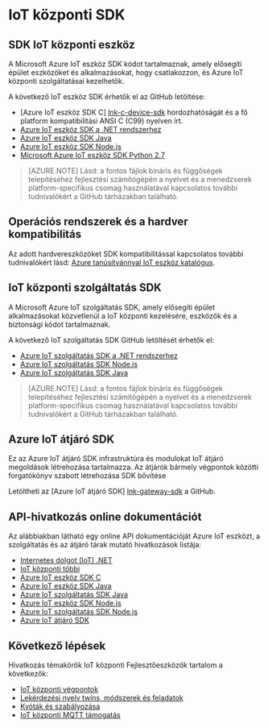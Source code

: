 <properties
 pageTitle="Fejlesztőeszközök útmutató - IoT központi SDK |} Microsoft Azure"
 description="Azure IoT központi Fejlesztőeszközök útmutató - információkat és a különböző Azure IoT központi eszközök és szolgáltatások SDK mutató hivatkozásokat."
 services="iot-hub"
 documentationCenter=""
 authors="dominicbetts"
 manager="timlt"
 editor=""/>

<tags
 ms.service="iot-hub"
 ms.devlang="multiple"
 ms.topic="article"
 ms.tgt_pltfrm="na"
 ms.workload="na"
 ms.date="09/30/2016"
 ms.author="dobett"/>

# <a name="iot-hub-sdks"></a>IoT központi SDK

## <a name="iot-hub-device-sdks"></a>SDK IoT központi eszköz

A Microsoft Azure IoT eszköz SDK kódot tartalmaznak, amely elősegíti épület eszközöket és alkalmazásokat, hogy csatlakozzon, és Azure IoT központi szolgáltatásai kezelhetők.

A következő IoT eszköz SDK érhetők el az GitHub letöltése:

- [Azure IoT eszköz SDK C] [ lnk-c-device-sdk] hordozhatóságát és a fő platform kompatibilitási ANSI C (C99) nyelven írt.
- [Azure IoT eszköz SDK a .NET rendszerhez][lnk-dotnet-device-sdk]
- [Azure IoT eszköz SDK Java][lnk-java-device-sdk]
- [Azure IoT eszköz SDK Node.js][lnk-node-device-sdk]
- [Microsoft Azure IoT eszköz SDK Python 2.7][lnk-python-device-sdk]

> [AZURE.NOTE] Lásd: a fontos fájlok bináris és függőségek telepítéséhez fejlesztési számítógépén a nyelvet és a menedzserek platform-specifikus csomag használatával kapcsolatos további tudnivalókért a GitHub tárházakban található.

## <a name="os-platforms-and-hardware-compatibility"></a>Operációs rendszerek és a hardver kompatibilitás

Az adott hardvereszközöket SDK kompatibilitással kapcsolatos további tudnivalókért lásd: [Azure tanúsítvánnyal IoT eszköz katalógus][lnk-certified].

## <a name="iot-hub-service-sdks"></a>IoT központi szolgáltatás SDK

A Microsoft Azure IoT szolgáltatás SDK, amely elősegíti épület alkalmazásokat közvetlenül a IoT központi kezelésére, eszközök és a biztonsági kódot tartalmaznak.

A következő IoT szolgáltatás SDK GitHub letöltését érhetők el:

- [Azure IoT szolgáltatás SDK a .NET rendszerhez][lnk-dotnet-service-sdk]
- [Azure IoT szolgáltatás SDK Node.js][lnk-node-service-sdk]
- [Azure IoT szolgáltatás SDK Java][lnk-java-service-sdk]

> [AZURE.NOTE] Lásd: a fontos fájlok bináris és függőségek telepítéséhez fejlesztési számítógépén a nyelvet és a menedzserek platform-specifikus csomag használatával kapcsolatos további tudnivalókért a GitHub tárházakban található.

## <a name="azure-iot-gateway-sdk"></a>Azure IoT átjáró SDK

Ez az Azure IoT átjáró SDK infrastruktúra és modulokat IoT átjáró megoldások létrehozása tartalmazza. Az átjárók bármely végpontok közötti forgatókönyv szabott létrehozása SDK bővítése

Letöltheti az [Azure IoT átjáró SDK] [ lnk-gateway-sdk] a GitHub.

## <a name="online-api-reference-documentation"></a>API-hivatkozás online dokumentációt

Az alábbiakban látható egy online API dokumentációját Azure IoT eszközt, a szolgáltatás és az átjáró tárak mutató hivatkozások listája:

- [Internetes dolgot (IoT) .NET][lnk-dotnet-ref]
- [IoT központi többi][lnk-rest-ref]
- [Azure IoT eszköz SDK C][lnk-c-ref]
- [Azure IoT eszköz SDK Java][lnk-java-ref]
- [Azure IoT szolgáltatás SDK Java][lnk-java-service-ref]
- [Azure IoT eszköz SDK Node.js][lnk-node-ref]
- [Azure IoT szolgáltatás SDK Node.js][lnk-node-service-ref]
- [Azure IoT átjáró SDK][lnk-gateway-ref]

## <a name="next-steps"></a>Következő lépések

Hivatkozás témakörök IoT központi Fejlesztőeszközök tartalom a következők:

- [IoT központi végpontok][lnk-devguide-endpoints]
- [Lekérdezési nyelv twins, módszerek és feladatok][lnk-devguide-query]
- [Kvóták és szabályozása][lnk-devguide-quotas]
- [IoT központi MQTT támogatás][lnk-devguide-mqtt]

<!-- Links and images -->

[lnk-c-device-sdk]: https://github.com/Azure/azure-iot-sdks/blob/master/c/readme.md
[lnk-dotnet-device-sdk]: https://github.com/Azure/azure-iot-sdks/blob/master/csharp/device/readme.md
[lnk-java-device-sdk]: https://github.com/Azure/azure-iot-sdks/blob/master/java/device/readme.md
[lnk-dotnet-service-sdk]: https://github.com/Azure/azure-iot-sdks/blob/master/csharp/service/README.md
[lnk-java-service-sdk]: https://github.com/Azure/azure-iot-sdks/blob/master/java/service/readme.md
[lnk-node-device-sdk]: https://github.com/Azure/azure-iot-sdks/blob/master/node/device/readme.md
[lnk-node-service-sdk]: https://github.com/Azure/azure-iot-sdks/blob/master/node/service/README.md
[lnk-python-device-sdk]: https://github.com/Azure/azure-iot-sdks/blob/master/python/device/readme.md
[lnk-certified]: https://catalog.azureiotsuite.com/
[lnk-gateway-sdk]: https://github.com/Azure/azure-iot-gateway-sdk/blob/master/README.md

[lnk-dotnet-ref]: https://msdn.microsoft.com/library/mt488521.aspx
[lnk-c-ref]: http://azure.github.io/azure-iot-sdks/c/api_reference/index.html
[lnk-java-ref]: http://azure.github.io/azure-iot-sdks/java/device/api_reference/index.html
[lnk-node-ref]: http://azure.github.io/azure-iot-sdks/node/api_reference/azure-iot-device/1.0.15/index.html
[lnk-rest-ref]: https://msdn.microsoft.com/library/mt548492.aspx
[lnk-java-service-ref]: http://azure.github.io/azure-iot-sdks/java/service/api_reference/index.html
[lnk-node-service-ref]: http://azure.github.io/azure-iot-sdks/node/api_reference/azure-iothub/1.0.17/index.html
[lnk-gateway-ref]: http://azure.github.io/azure-iot-gateway-sdk/api_reference/c/html/

[lnk-devguide-endpoints]: iot-hub-devguide-endpoints.md
[lnk-devguide-quotas]: iot-hub-devguide-quotas-throttling.md
[lnk-devguide-query]: iot-hub-devguide-query-language.md
[lnk-devguide-mqtt]: iot-hub-mqtt-support.md